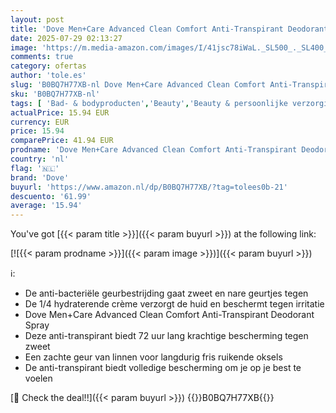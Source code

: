```yaml
---
layout: post
title: 'Dove Men+Care Advanced Clean Comfort Anti-Transpirant Deodorant Spray  tot 72 uur bescherming tegen zweet en nare geurtjes - 6 x 200 ml - Voordeelverpakking'
date: 2025-07-29 02:13:27
image: 'https://m.media-amazon.com/images/I/41jsc78iWaL._SL500_._SL400_.jpg'
comments: true
category: ofertas
author: 'tole.es'
slug: 'B0BQ7H77XB-nl Dove Men+Care Advanced Clean Comfort Anti-Transpirant...'
sku: 'B0BQ7H77XB-nl'
tags: [ 'Bad- & bodyproducten','Beauty','Beauty & persoonlijke verzorging','Deodorant','Deodorants & anti-transpiranten','dove','🇳🇱', ]
actualPrice: 15.94 EUR
currency: EUR
price: 15.94
comparePrice: 41.94 EUR
prodname: 'Dove Men+Care Advanced Clean Comfort Anti-Transpirant Deodorant Spray  tot 72 uur bescherming tegen zweet en nare geurtjes - 6 x 200 ml - Voordeelverpakking'
country: 'nl'
flag: '🇳🇱'
brand: 'Dove'
buyurl: 'https://www.amazon.nl/dp/B0BQ7H77XB/?tag=tolees0b-21'
descuento: '61.99'
average: '15.94'
---
```


You've got [{{< param title >}}]({{< param buyurl >}}) at the following link:

[![{{< param prodname >}}]({{< param image >}})]({{< param buyurl >}})

ℹ️:

- De anti-bacteriële geurbestrijding gaat zweet en nare geurtjes tegen
- De 1/4 hydraterende crème verzorgt de huid en beschermt tegen irritatie
- Dove Men+Care Advanced Clean Comfort Anti-Transpirant Deodorant Spray
- Deze anti-transpirant biedt 72 uur lang krachtige bescherming tegen zweet
- Een zachte geur van linnen voor langdurig fris ruikende oksels
- De anti-transpirant biedt volledige bescherming om je op je best te voelen

[🛒 Check the deal!!]({{< param buyurl >}})
{{<world>}}B0BQ7H77XB{{</world>}}
